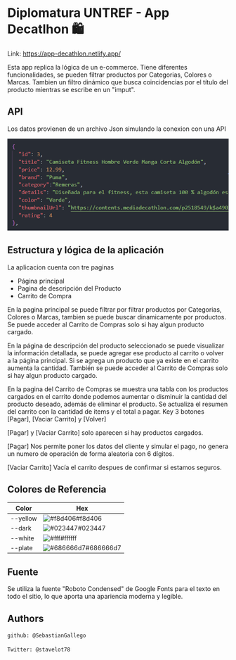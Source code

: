 # Diplomatura UNTREF - App Decatlhon 🛍 

Link: https://app-decathlon.netlify.app/

Esta app replica la lógica de un e-commerce. Tiene diferentes funcionalidades, se pueden filtrar productos por Categorias, Colores o Marcas. Tambien un filtro dinámico que busca coincidencias por el título del producto mientras se escribe en un "imput".


## API

Los datos provienen de un archivo Json simulando la conexion con una API 

![imagen](./Images/json.png)


## Estructura y lógica de la aplicación 

La aplicacion cuenta con tre paginas
- Página principal 
- Pagina de descripción del Producto 
- Carrito de Compra 

En la pagina principal se puede filtrar por filtrar productos por Categorias, Colores o Marcas, tambien se puede buscar dinamicamente por productos. Se puede acceder al Carrito de Compras solo si hay algun producto cargado.

En la página de descripción del producto seleccionado se puede visualizar la información detallada, se puede agregar ese producto al carrito o volver a la página principal.
Si se  agrega un producto que ya existe en el carrito aumenta  la cantidad.
También se puede acceder al Carrito de Compras solo si hay algun producto cargado.

En la pagina del Carrito de  Compras se muestra una tabla con los productos cargados en el carrito donde  podemos aumentar o disminuir la cantidad del producto deseado, además de eliminar el producto. Se actualiza el resumen del carrito  con la cantidad de items y el  total a pagar. Key 3 botones [Pagar], [Vaciar Carrito] y [Volver]

[Pagar] y [Vaciar Carrito] solo aparecen si hay productos cargados.

[Pagar] Nos permite poner los datos del cliente y simular el pago, no genera un numero de operación de forma aleatoria con 6 dígitos.

[Vaciar Carrito] Vacía el carrito despues de confirmar si estamos seguros.


## Colores de Referencia

| Color             | Hex                                                                |
| ----------------- | ------------------------------------------------------------------ |
| --yellow | ![#f8d406](https://via.placeholder.com/10/f8d406?text=+)#f8d406 |
| --dark | ![#023447](https://via.placeholder.com/10/023447?text=+)#023447|
| --white | ![#fff](https://via.placeholder.com/10/ffffff?text=+)#ffffff |
| --plate  | ![#686666d7](https://via.placeholder.com/10/686666d7?text=+)#686666d7 |

## Fuente

Se utiliza la fuente "Roboto Condensed" de Google Fonts para el texto en todo el sitio, lo que aporta una apariencia moderna y legible.


 
## Authors

    github: @SebastianGallego

    Twitter: @stavelot78

